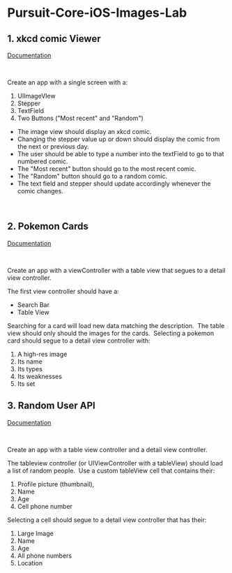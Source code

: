 # Pursuit-Core-iOS-Images-Lab

<h2>1. xkcd comic Viewer</h2>
<p><a href="https://xkcd.com/json.html">Documentation</a></p>
<p><a href="https://randomuser.me/"></a></p>
<p>&nbsp;</p>
<p>Create an app with a&nbsp;single screen with a:</p>
<ol>
<li>UIImageVIew</li>
<li>Stepper</li>
<li>TextField</li>
<li>Two&nbsp;Buttons ("Most recent" and "Random")&nbsp;</li>
</ol>
<ul>
<li>The image view should display an xkcd comic.</li>
<li>Changing&nbsp;the stepper value up or down should display the comic from the next or previous day.</li>
<li>The user should be able to type a number into the textField to go to that numbered comic.</li>
<li>The "Most recent" button should go to the most recent comic.</li>
<li>The "Random" button should go to a random comic.</li>
<li>The text field and stepper should update accordingly whenever the comic changes.</li>
</ul>
<p>&nbsp;</p>
<h2>2. Pokemon Cards</h2>
<p><a href="https://docs.pokemontcg.io/">Documentation</a></p>
<p>&nbsp;</p>
<p>Create an app with a viewController with a table view that segues to a detail view controller.</p>
<p>The first view controller should have a:</p>
<ul>
<li>Search Bar</li>
<li>Table View</li>
</ul>
<p>Searching for a card will load new data matching the description.&nbsp; The table view should only should the images for the cards.&nbsp; Selecting a pokemon card should segue to a detail view controller with:</p>
<ol>
<li>A high-res image</li>
<li>Its name</li>
<li>Its types</li>
<li>Its weaknesses</li>
<li>Its set</li>
</ol>
<h2>3. Random User API</h2>
<p><a href="https://randomuser.me/">Documentation</a></p>
<p>&nbsp;</p>
<p>Create an app with a table view controller and a detail view&nbsp;controller.</p>
<p>The tableview controller (or UIViewController with a tableView) should load a list of random people.&nbsp; Use a custom tableView cell that contains their:</p>
<ol>
<li>Profile picture (thumbnail),</li>
<li>Name</li>
<li>Age</li>
<li>Cell phone number</li>
</ol>
<p>Selecting a cell should segue to a detail view controller that has their:</p>
<ol>
<li>Large Image</li>
<li>Name</li>
<li>Age</li>
<li>All phone numbers</li>
<li>Location</li>
</ol>
<p>&nbsp;</p>
